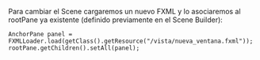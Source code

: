 Para cambiar el Scene cargaremos un nuevo FXML y lo asociaremos al rootPane ya existente (definido previamente en el Scene Builder):

    AnchorPane panel = FXMLLoader.load(getClass().getResource("/vista/nueva_ventana.fxml"));
    rootPane.getChildren().setAll(panel);